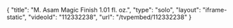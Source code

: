 {
    "title": "M. Asam Magic Finish 1.01 fl. oz.",
    "type": "solo",
    "layout": "iframe-static",
    "videoId": "112332238",
    "url": "\/tvpembed\/112332238"
}